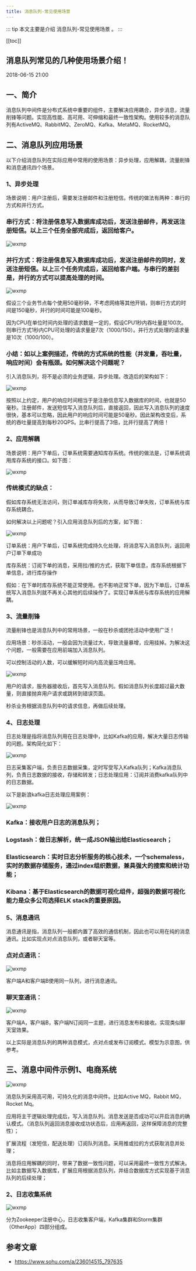 ```yaml
---
title: 消息队列-常见使用场景
---
```


::: tip
本文主要是介绍 消息队列-常见使用场景 。
:::

[[toc]]

## 消息队列常见的几种使用场景介绍！ 

2018-06-15 21:00

## 一、简介

消息队列中间件是分布式系统中重要的组件，主要解决应用耦合，异步消息，流量削锋等问题。实现高性能、高可用、可伸缩和最终一致性架构。使用较多的消息队列有ActiveMQ、RabbitMQ、ZeroMQ、Kafka、MetaMQ、RocketMQ。

## 二、消息队列应用场景

以下介绍消息队列在实际应用中常用的使用场景：异步处理，应用解耦，流量削锋和消息通讯四个场景。

### 1、异步处理

场景说明：用户注册后，需要发注册邮件和注册短信。传统的做法有两种：串行的方式和并行方式。

### 串行方式：将注册信息写入数据库成功后，发送注册邮件，再发送注册短信。以上三个任务全部完成后，返回给客户。

<img class= "zoom-custom-imgs" :src="$withBase('/assets/img/middleware/mq/scene/d4b65ca897814d02bb68957ac20532ba.png')" alt="wxmp">

### 并行方式：将注册信息写入数据库成功后，发送注册邮件的同时，发送注册短信。以上三个任务完成后，返回给客户端。与串行的差别是，并行的方式可以提高处理的时间。

<img class= "zoom-custom-imgs" :src="$withBase('/assets/img/middleware/mq/scene/d8198f5b084b4b5ca0041b9c4ec25107.png')" alt="wxmp">

假设三个业务节点每个使用50毫秒钟，不考虑网络等其他开销，则串行方式的时间是150毫秒，并行的时间可能是100毫秒。

因为CPU在单位时间内处理的请求数是一定的，假设CPU1秒内吞吐量是100次。则串行方式1秒内CPU可处理的请求量是7次（1000/150）。并行方式处理的请求量是10次（1000/100）。

### 小结：如以上案例描述，传统的方式系统的性能（并发量，吞吐量，响应时间）会有瓶颈。如何解决这个问题呢？

引入消息队列，将不是必须的业务逻辑，异步处理。改造后的架构如下：

<img class= "zoom-custom-imgs" :src="$withBase('/assets/img/middleware/mq/scene/7a43d2d7649f493a99d4e7f4a87e4dce.png')" alt="wxmp">

按照以上约定，用户的响应时间相当于是注册信息写入数据库的时间，也就是50毫秒。注册邮件，发送短信写入消息队列后，直接返回，因此写入消息队列的速度很快，基本可以忽略，因此用户的响应时间可能是50毫秒。因此架构改变后，系统的吞吐量提高到每秒20QPS。比串行提高了3倍，比并行提高了两倍！

### 2、应用解耦

场景说明：用户下单后，订单系统需要通知库存系统。传统的做法是，订单系统调用库存系统的接口。如下图：

<img class= "zoom-custom-imgs" :src="$withBase('/assets/img/middleware/mq/scene/6f19c8682dd64d3d89adf12c4e52c107.png')" alt="wxmp">

### 传统模式的缺点：

假如库存系统无法访问，则订单减库存将失败，从而导致订单失败，订单系统与库存系统耦合。

如何解决以上问题呢？引入应用消息队列后的方案，如下图：

<img class= "zoom-custom-imgs" :src="$withBase('/assets/img/middleware/mq/scene/47982f8445d5459d82c340f2d2d73d67.png')" alt="wxmp">

订单系统：用户下单后，订单系统完成持久化处理，将消息写入消息队列，返回用户订单下单成功

库存系统：订阅下单的消息，采用拉/推的方式，获取下单信息，库存系统根据下单信息，进行库存操作

假如：在下单时库存系统不能正常使用。也不影响正常下单，因为下单后，订单系统写入消息队列就不再关心其他的后续操作了。实现订单系统与库存系统的应用解耦。

### 3、流量削锋

流量削锋也是消息队列中的常用场景，一般在秒杀或团抢活动中使用广泛！

应用场景：秒杀活动，一般会因为流量过大，导致流量暴增，应用挂掉。为解决这个问题，一般需要在应用前端加入消息队列。

可以控制活动的人数，可以缓解短时间内高流量压垮应用。

<img class= "zoom-custom-imgs" :src="$withBase('/assets/img/middleware/mq/scene/8f684f5ca5e44a6ba8934dbcf6d3c759.png')" alt="wxmp">

用户的请求，服务器接收后，首先写入消息队列。假如消息队列长度超过最大数量，则直接抛弃用户请求或跳转到错误页面。

秒杀业务根据消息队列中的请求信息，再做后续处理。

### 4、日志处理

日志处理是指将消息队列用在日志处理中，比如Kafka的应用，解决大量日志传输的问题。架构简化如下：

<img class= "zoom-custom-imgs" :src="$withBase('/assets/img/middleware/mq/scene/adb361e71e044c5f91f642a287df4c3a.png')" alt="wxmp">

日志采集客户端，负责日志数据采集，定时写受写入Kafka队列；Kafka消息队列，负责日志数据的接收，存储和转发；日志处理应用：订阅并消费kafka队列中的日志数据。

以下是新浪kafka日志处理应用案例：

<img class= "zoom-custom-imgs" :src="$withBase('/assets/img/middleware/mq/scene/965b5cff4eda40d299263de0436d84bb.png')" alt="wxmp">

### Kafka：接收用户日志的消息队列；

### Logstash：做日志解析，统一成JSON输出给Elasticsearch；

### Elasticsearch：实时日志分析服务的核心技术，一个schemaless，实时的数据存储服务，通过index组织数据，兼具强大的搜索和统计功能；

### Kibana：基于Elasticsearch的数据可视化组件，超强的数据可视化能力是众多公司选择ELK stack的重要原因。

### 5、消息通讯

消息通讯是指，消息队列一般都内置了高效的通信机制，因此也可以用在纯的消息通讯。比如实现点对点消息队列，或者聊天室等。

### 点对点通讯：

<img class= "zoom-custom-imgs" :src="$withBase('/assets/img/middleware/mq/scene/349030e2c48c47ddbd18910fcaa6d695.png')" alt="wxmp">

客户端A和客户端B使用同一队列，进行消息通讯。

### 聊天室通讯：

<img class= "zoom-custom-imgs" :src="$withBase('/assets/img/middleware/mq/scene/0d2a9b038dc1443d827420bb658875b4.png')" alt="wxmp">

客户端A，客户端B，客户端N订阅同一主题，进行消息发布和接收。实现类似聊天室效果。

以上实际是消息队列的两种消息模式，点对点或发布订阅模式。模型为示意图，供参考。

## 三、消息中间件示例1、电商系统

<img class= "zoom-custom-imgs" :src="$withBase('/assets/img/middleware/mq/scene/c8eb61d3db834d38a720bd92a030059d.jpeg')" alt="wxmp">

消息队列采用高可用，可持久化的消息中间件。比如Active MQ，Rabbit MQ，Rocket Mq。

应用将主干逻辑处理完成后，写入消息队列。消息发送是否成功可以开启消息的确认模式。（消息队列返回消息接收成功状态后，应用再返回，这样保障消息的完整性）；

扩展流程（发短信，配送处理）订阅队列消息。采用推或拉的方式获取消息并处理；

消息将应用解耦的同时，带来了数据一致性问题，可以采用最终一致性方式解决。比如主数据写入数据库，扩展应用根据消息队列，并结合数据库方式实现基于消息队列的后续处理；

### 2、日志收集系统

<img class= "zoom-custom-imgs" :src="$withBase('/assets/img/middleware/mq/scene/c1d88ced6d2a42f699ef1864c3dcdb62.jpeg')" alt="wxmp">

分为Zookeeper注册中心，日志收集客户端，Kafka集群和Storm集群（OtherApp）四部分组成。

## 参考文章
* https://www.sohu.com/a/236014515_797635